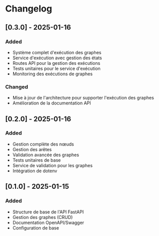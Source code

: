 # Changelog

## [0.3.0] - 2025-01-16

### Added
- Système complet d'exécution des graphes
- Service d'exécution avec gestion des états
- Routes API pour la gestion des exécutions
- Tests unitaires pour le service d'exécution
- Monitoring des exécutions de graphes

### Changed
- Mise à jour de l'architecture pour supporter l'exécution des graphes
- Amélioration de la documentation API

## [0.2.0] - 2025-01-16

### Added
- Gestion complète des nœuds
- Gestion des arêtes
- Validation avancée des graphes
- Tests unitaires de base
- Service de validation pour les graphes
- Intégration de dotenv

## [0.1.0] - 2025-01-15

### Added
- Structure de base de l'API FastAPI
- Gestion des graphes (CRUD)
- Documentation OpenAPI/Swagger
- Configuration de base
